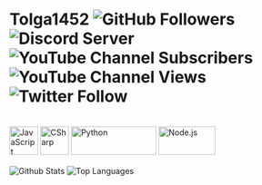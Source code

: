 # Tolga1452 <img alt="GitHub Followers" src="https://img.shields.io/github/followers/Tolga1452?label=Followers"> <img alt="Discord Server" src="https://img.shields.io/discord/834522154153541642?label=Discord"> <img alt="YouTube Channel Subscribers" src="https://img.shields.io/youtube/channel/subscribers/UCnG9fe6RdQSIvO98475CNOw"> <img alt="YouTube Channel Views" src="https://img.shields.io/youtube/channel/views/UCnG9fe6RdQSIvO98475CNOw"> <img alt="Twitter Follow" src="https://img.shields.io/twitter/follow/Tolga1452">
<br>
<div><img alt="JavaScript" src="https://upload.wikimedia.org/wikipedia/commons/6/6a/JavaScript-logo.png" width="50px" height="50px"> <img alt="CSharp" src="https://upload.wikimedia.org/wikipedia/commons/0/0d/C_Sharp_wordmark.svg" width="50px" height="50px"> <img alt="Python" src="https://upload.wikimedia.org/wikipedia/commons/f/f8/Python_logo_and_wordmark.svg" width="150px" height="50px"> <img alt="Node.js" src="https://upload.wikimedia.org/wikipedia/commons/d/d9/Node.js_logo.svg" width="100px" height="50px"></div>
<br>
<img alt="Github Stats" src="https://github-readme-stats.vercel.app/api?username=Tolga1452&show_icons=true&theme=radical">
<img alt="Top Languages" src="https://github-readme-stats.vercel.app/api/top-langs/?username=Tolga1452&layout=compact&theme=radical">

